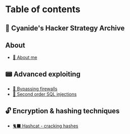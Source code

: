 # Table of contents

## 🎀 Cyanide's Hacker Strategy Archive

## About

* [🧸 About me](README.md)

## 📟 Advanced exploiting

* [🧱 Bypassing firewalls](advanced-exploiting/bypassing-firewalls.md)
* [💉 Second order SQL injections](advanced-exploiting/second-order-sql-injections.md)

## 🔓 Encryption & hashing techniques

* [🐈‍⬛ Hashcat - cracking hashes](encryption-and-hashing-techniques/hashcat-cracking-hashes.md)
